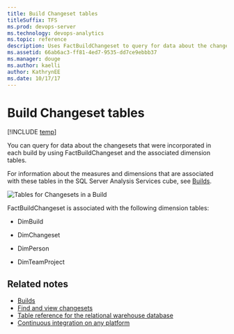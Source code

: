 ```yaml
---
title: Build Changeset tables 
titleSuffix: TFS 
ms.prod: devops-server
ms.technology: devops-analytics
ms.topic: reference
description: Uses FactBuildChangeset to query for data about the changesets.
ms.assetid: 66ab6ac3-ff81-4ed7-9535-dd7ce9ebbb37
ms.manager: douge
ms.author: kaelliauthor: KathrynEE
ms.date: 10/17/17
---
```


# Build Changeset tables

[!INCLUDE [temp](../_shared/tfs-report-platform-version.md)]

You can query for data about the changesets that were incorporated in each build by using FactBuildChangeset and the associated dimension tables.  
  
 For information about the measures and dimensions that are associated with these tables in the SQL Server Analysis Services cube, see [Builds](perspective-build-analyze-report-build-details-coverage.md).  
  
 ![Tables for Changesets in a Build](_img/teamproj_factbuildchangeset.png "TeamProj_FactBuildChangeset")  
  
 FactBuildChangeset is associated with the following dimension tables:  
  
-   DimBuild  
  
-   DimChangeset  
  
-   DimPerson  
  
-   DimTeamProject  
  
## Related notes
- [Builds](perspective-build-analyze-report-build-details-coverage.md)   
- [Find and view changesets](../../tfvc/find-view-changesets.md)   
- [Table reference for the relational warehouse database](table-reference-relational-warehouse-database.md) 
- [Continuous integration on any platform](../../build-release/overview.md) 
